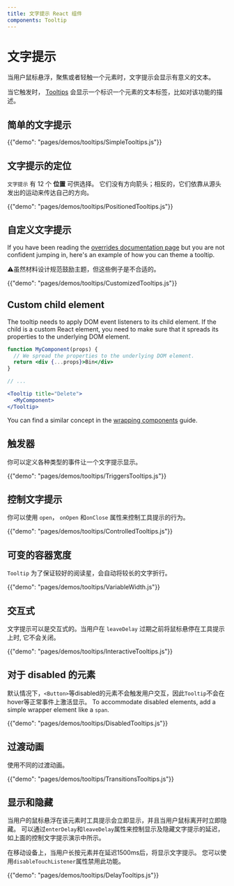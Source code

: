 ```yaml
---
title: 文字提示 React 组件
components: Tooltip
---
```

# 文字提示

<p class="description">当用户鼠标悬浮，聚焦或者轻触一个元素时，文字提示会显示有意义的文本。</p>

当它触发时， [Tooltips](https://material.io/design/components/tooltips.html) 会显示一个标识一个元素的文本标签，比如对该功能的描述。

## 简单的文字提示

{{"demo": "pages/demos/tooltips/SimpleTooltips.js"}}

## 文字提示的定位

`文字提示` 有 12 个 **位置** 可供选择。 它们没有方向箭头；相反的，它们依靠从源头发出的运动来传达自己的方向。

{{"demo": "pages/demos/tooltips/PositionedTooltips.js"}}

## 自定义文字提示

If you have been reading the [overrides documentation page](/customization/overrides/) but you are not confident jumping in, here's an example of how you can theme a tooltip.

⚠️虽然材料设计规范鼓励主题，但这些例子是不合适的。

{{"demo": "pages/demos/tooltips/CustomizedTooltips.js"}}

## Custom child element

The tooltip needs to apply DOM event listeners to its child element. If the child is a custom React element, you need to make sure that it spreads its properties to the underlying DOM element.

```jsx
function MyComponent(props) {
  // We spread the properties to the underlying DOM element.
  return <div {...props}>Bin</div>
}

// ...

<Tooltip title="Delete">
  <MyComponent>
</Tooltip>
```

You can find a similar concept in the [wrapping components](/guides/composition/#wrapping-components) guide.

## 触发器

你可以定义各种类型的事件让一个文字提示显示。

{{"demo": "pages/demos/tooltips/TriggersTooltips.js"}}

## 控制文字提示

你可以使用 `open`， `onOpen` 和`onClose` 属性来控制工具提示的行为。

{{"demo": "pages/demos/tooltips/ControlledTooltips.js"}}

## 可变的容器宽度

`Tooltip` 为了保证较好的阅读星，会自动将较长的文字折行。

{{"demo": "pages/demos/tooltips/VariableWidth.js"}}

## 交互式

文字提示可以是交互式的。当用户在 `leaveDelay` 过期之前将鼠标悬停在工具提示上时, 它不会关闭。

{{"demo": "pages/demos/tooltips/InteractiveTooltips.js"}}

## 对于 disabled 的元素

默认情况下，`<Button>`等disabled的元素不会触发用户交互，因此`Tooltip`不会在hover等正常事件上激活显示。 To accommodate disabled elements, add a simple wrapper element like a `span`.

{{"demo": "pages/demos/tooltips/DisabledTooltips.js"}}

## 过渡动画

使用不同的过渡动画。

{{"demo": "pages/demos/tooltips/TransitionsTooltips.js"}}

## 显示和隐藏

当用户的鼠标悬浮在该元素时工具提示会立即显示，并且当用户鼠标离开时立即隐藏。 可以通过` enterDelay `和` leaveDelay `属性来控制显示及隐藏文字提示的延迟，如上面的控制文字提示演示中所示。

在移动设备上，当用户长按元素并在延迟1500ms后，将显示文字提示。 您可以使用`disableTouchListener`属性禁用此功能。

{{"demo": "pages/demos/tooltips/DelayTooltips.js"}}